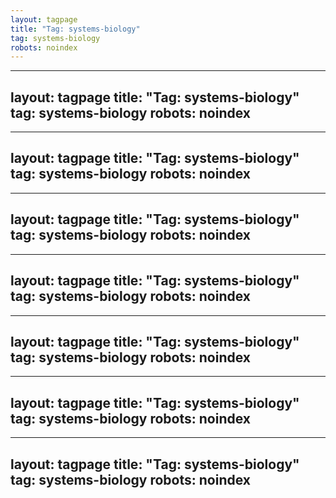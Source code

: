 ```yaml
---
layout: tagpage
title: "Tag: systems-biology"
tag: systems-biology
robots: noindex
---
```

---
layout: tagpage
title: "Tag: systems-biology"
tag: systems-biology
robots: noindex
---
---
layout: tagpage
title: "Tag: systems-biology"
tag: systems-biology
robots: noindex
---
---
layout: tagpage
title: "Tag: systems-biology"
tag: systems-biology
robots: noindex
---
---
layout: tagpage
title: "Tag: systems-biology"
tag: systems-biology
robots: noindex
---
---
layout: tagpage
title: "Tag: systems-biology"
tag: systems-biology
robots: noindex
---
---
layout: tagpage
title: "Tag: systems-biology"
tag: systems-biology
robots: noindex
---
---
layout: tagpage
title: "Tag: systems-biology"
tag: systems-biology
robots: noindex
---

